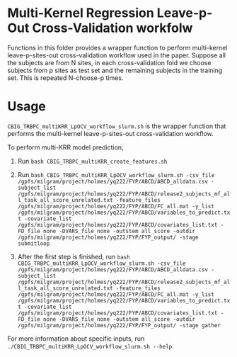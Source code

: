 # Multi-Kernel Regression Leave-p-Out Cross-Validation workfolw

Functions in this folder provides a wrapper function to perform multi-kernel leave-p-sites-out cross-validation workflow used in the paper. Suppose all the subjects are from N sites, in each cross-validation fold we choose subjects from p sites as test set and the remaining subjects in the training set. This is repeated N-choose-p times.

# Usage
`CBIG_TRBPC_multiKRR_LpOCV_workflow_slurm.sh` is the wrapper function that performs the  multi-kernel leave-p-sites-out cross-validation workflow.

To perform multi-KRR model prediction, 

1. Run `bash CBIG_TRBPC_multiKRR_create_features.sh`

2. Run `bash CBIG_TRBPC_multiKRR_LpOCV_workflow_slurm.sh -csv_file /gpfs/milgram/project/holmes/yq222/FYP/ABCD/ABCD_alldata.csv -subject_list /gpfs/milgram/project/holmes/yq222/FYP/ABCD/release2_subjects_mf_all_task_all_score_unrelated.txt -feature_files /gpfs/milgram/project/holmes/yq222/FYP/ABCD/FC_all.mat -y_list /gpfs/milgram/project/holmes/yq222/FYP/ABCD/variables_to_predict.txt -covariate_list /gpfs/milgram/project/holmes/yq222/FYP/ABCD/covariates_list.txt -FD_file none -DVARS_file none -outstem all_score -outdir /gpfs/milgram/project/holmes/yq222/FYP/FYP_output/ -stage submitloop`

3. After the first step is finished, run `bash CBIG_TRBPC_multiKRR_LpOCV_workflow_slurm.sh -csv_file /gpfs/milgram/project/holmes/yq222/FYP/ABCD/ABCD_alldata.csv -subject_list /gpfs/milgram/project/holmes/yq222/FYP/ABCD/release2_subjects_mf_all_task_all_score_unrelated.txt -feature_files /gpfs/milgram/project/holmes/yq222/FYP/ABCD/FC_all.mat -y_list /gpfs/milgram/project/holmes/yq222/FYP/ABCD/variables_to_predict.txt -covariate_list /gpfs/milgram/project/holmes/yq222/FYP/ABCD/covariates_list.txt -FD_file none -DVARS_file none -outstem all_score -outdir /gpfs/milgram/project/holmes/yq222/FYP/FYP_output/ -stage gather`

For more information about specific inputs, run `./CBIG_TRBPC_multiKRR_LpOCV_workflow_slurm.sh --help`.
